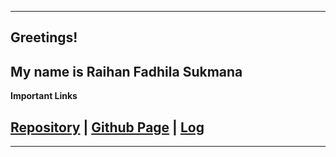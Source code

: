 -----
## Greetings! 
My name is Raihan Fadhila Sukmana
-----
**Important Links**
## [Repository](https://github.com/raihanyx/os212) | [Github Page](https://raihanyx.github.io/os212/) | [Log](https://raihanyx.github.io/os212/TXT/mylog.txt)
-----
